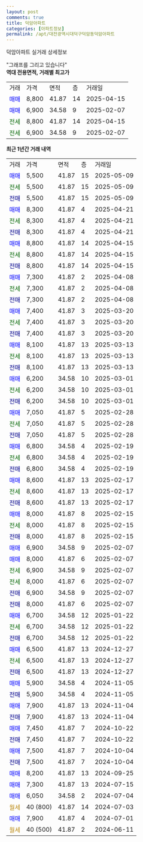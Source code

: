 ```yaml
---
layout: post
comments: true
title: 덕암아파트
categories: [아파트정보]
permalink: /apt/대전광역시대덕구덕암동덕암아파트
---
```


덕암아파트 실거래 상세정보

<script type="text/javascript">
  google.charts.load('current', {'packages':['line', 'corechart']});
  google.charts.setOnLoadCallback(drawChart);

  function drawChart() {
    var data = new google.visualization.DataTable();
    data.addColumn('date', '거래일');
    data.addColumn('number', "매매");
    data.addColumn('number', "전세");
    data.addColumn('number', "전매");

    data.addRows([[new Date(Date.parse("2025-05-09")), 5500, null, null], [new Date(Date.parse("2025-05-09")), null, 5500, null], [new Date(Date.parse("2025-05-09")), null, null, 5500], [new Date(Date.parse("2025-04-21")), 8300, null, null], [new Date(Date.parse("2025-04-21")), null, 8300, null], [new Date(Date.parse("2025-04-21")), null, null, 8300], [new Date(Date.parse("2025-04-15")), 8800, null, null], [new Date(Date.parse("2025-04-15")), null, 8800, null], [new Date(Date.parse("2025-04-15")), null, null, 8800], [new Date(Date.parse("2025-04-08")), 7300, null, null], [new Date(Date.parse("2025-04-08")), null, 7300, null], [new Date(Date.parse("2025-04-08")), null, null, 7300], [new Date(Date.parse("2025-03-20")), 7400, null, null], [new Date(Date.parse("2025-03-20")), null, 7400, null], [new Date(Date.parse("2025-03-20")), null, null, 7400], [new Date(Date.parse("2025-03-13")), 8100, null, null], [new Date(Date.parse("2025-03-13")), null, 8100, null], [new Date(Date.parse("2025-03-13")), null, null, 8100], [new Date(Date.parse("2025-03-01")), 6200, null, null], [new Date(Date.parse("2025-03-01")), null, 6200, null], [new Date(Date.parse("2025-03-01")), null, null, 6200], [new Date(Date.parse("2025-02-28")), 7050, null, null], [new Date(Date.parse("2025-02-28")), null, 7050, null], [new Date(Date.parse("2025-02-28")), null, null, 7050], [new Date(Date.parse("2025-02-19")), 6800, null, null], [new Date(Date.parse("2025-02-19")), null, 6800, null], [new Date(Date.parse("2025-02-19")), null, null, 6800], [new Date(Date.parse("2025-02-17")), 8600, null, null], [new Date(Date.parse("2025-02-17")), null, 8600, null], [new Date(Date.parse("2025-02-17")), null, null, 8600], [new Date(Date.parse("2025-02-15")), 8000, null, null], [new Date(Date.parse("2025-02-15")), null, 8000, null], [new Date(Date.parse("2025-02-15")), null, null, 8000], [new Date(Date.parse("2025-02-07")), 6900, null, null], [new Date(Date.parse("2025-02-07")), 8000, null, null], [new Date(Date.parse("2025-02-07")), null, 6900, null], [new Date(Date.parse("2025-02-07")), null, 8000, null], [new Date(Date.parse("2025-02-07")), null, null, 6900], [new Date(Date.parse("2025-02-07")), null, null, 8000], [new Date(Date.parse("2025-01-22")), 6700, null, null], [new Date(Date.parse("2025-01-22")), null, 6700, null], [new Date(Date.parse("2025-01-22")), null, null, 6700], [new Date(Date.parse("2024-12-27")), 6500, null, null], [new Date(Date.parse("2024-12-27")), null, 6500, null], [new Date(Date.parse("2024-12-27")), null, null, 6500], [new Date(Date.parse("2024-11-05")), 5900, null, null], [new Date(Date.parse("2024-11-05")), null, null, 5900], [new Date(Date.parse("2024-11-04")), 7900, null, null], [new Date(Date.parse("2024-11-04")), null, null, 7900], [new Date(Date.parse("2024-10-22")), 7450, null, null], [new Date(Date.parse("2024-10-22")), null, null, 7450], [new Date(Date.parse("2024-10-04")), 7500, null, null], [new Date(Date.parse("2024-10-04")), null, null, 7500], [new Date(Date.parse("2024-09-25")), 8200, null, null], [new Date(Date.parse("2024-07-15")), 7300, null, null], [new Date(Date.parse("2024-07-04")), 6050, null, null], [new Date(Date.parse("2024-07-03")), null, null, null], [new Date(Date.parse("2024-07-01")), 7900, null, null], [new Date(Date.parse("2024-06-11")), null, null, null]]);

    var options = {
      hAxis: {
        format: 'yyyy/MM/dd'
      },    
      lineWidth: 0,
      pointsVisible: true,    
      title: '최근 1년간 유형별 실거래가 분포',
      legend: { position: 'bottom' }
    };

    var formatter = new google.visualization.NumberFormat({pattern:'###,###'} );
    formatter.format(data, 1);
    formatter.format(data, 2);
    
    setTimeout(function() {
        var chart = new google.visualization.LineChart(document.getElementById('columnchart_material'));
        chart.draw(data, (options));
        document.getElementById('loading').style.display = 'none';
    }, 200);
  }
</script>


<div id="loading" style="z-index:20; display: block; margin-left: 0px">"그래프를 그리고 있습니다"</div>
<div id="columnchart_material" style="width: 95%; margin-left: 0px; display: block"></div>
<!-- contents start -->
<b>역대 전용면적, 거래별 최고가</b>
<table class="sortable">
    <tr>
      <td>거래</td>
      <td>가격</td>
      <td>면적</td>
      <td>층</td>
      <td>거래일</td>
    </tr>
        <tr>
          <td><a style="color: blue">매매</a></td>
          <td>8,800</td>
          <td>41.87</td>
          <td>14</td>
          <td>2025-04-15</td>
        </tr>            <tr>
          <td><a style="color: blue">매매</a></td>
          <td>6,900</td>
          <td>34.58</td>
          <td>9</td>
          <td>2025-02-07</td>
        </tr>        
        <tr>
              <td><a style="color: darkgreen">전세</a></td>
              <td>8,800</td>
              <td>41.87</td>
              <td>14</td>
              <td>2025-04-15</td>
            </tr>            <tr>
              <td><a style="color: darkgreen">전세</a></td>
              <td>6,900</td>
              <td>34.58</td>
              <td>9</td>
              <td>2025-02-07</td>
            </tr>        
    
</table>

<b>최근 1년간 거래 내역</b>

<table class="sortable">
    <tr>
      <td>거래</td>
      <td>가격</td>
      <td>면적</td>
      <td>층</td>
      <td>거래일</td>
    </tr>
    <tr>
      <td><a style="color: blue">매매</a></td>
      <td>5,500</td>
      <td>41.87</td>
      <td>15</td>
      <td>2025-05-09</td>
    </tr>          <tr>
      <td><a style="color: darkgreen">전세</a></td>
      <td>5,500</td>
      <td>41.87</td>
      <td>15</td>
      <td>2025-05-09</td>
    </tr>          <tr>
      <td><a style="color: darkblue">전매</a></td>
      <td>5,500</td>
      <td>41.87</td>
      <td>15</td>
      <td>2025-05-09</td>
    </tr>          <tr>
      <td><a style="color: blue">매매</a></td>
      <td>8,300</td>
      <td>41.87</td>
      <td>4</td>
      <td>2025-04-21</td>
    </tr>          <tr>
      <td><a style="color: darkgreen">전세</a></td>
      <td>8,300</td>
      <td>41.87</td>
      <td>4</td>
      <td>2025-04-21</td>
    </tr>          <tr>
      <td><a style="color: darkblue">전매</a></td>
      <td>8,300</td>
      <td>41.87</td>
      <td>4</td>
      <td>2025-04-21</td>
    </tr>          <tr>
      <td><a style="color: blue">매매</a></td>
      <td>8,800</td>
      <td>41.87</td>
      <td>14</td>
      <td>2025-04-15</td>
    </tr>          <tr>
      <td><a style="color: darkgreen">전세</a></td>
      <td>8,800</td>
      <td>41.87</td>
      <td>14</td>
      <td>2025-04-15</td>
    </tr>          <tr>
      <td><a style="color: darkblue">전매</a></td>
      <td>8,800</td>
      <td>41.87</td>
      <td>14</td>
      <td>2025-04-15</td>
    </tr>          <tr>
      <td><a style="color: blue">매매</a></td>
      <td>7,300</td>
      <td>41.87</td>
      <td>2</td>
      <td>2025-04-08</td>
    </tr>          <tr>
      <td><a style="color: darkgreen">전세</a></td>
      <td>7,300</td>
      <td>41.87</td>
      <td>2</td>
      <td>2025-04-08</td>
    </tr>          <tr>
      <td><a style="color: darkblue">전매</a></td>
      <td>7,300</td>
      <td>41.87</td>
      <td>2</td>
      <td>2025-04-08</td>
    </tr>          <tr>
      <td><a style="color: blue">매매</a></td>
      <td>7,400</td>
      <td>41.87</td>
      <td>3</td>
      <td>2025-03-20</td>
    </tr>          <tr>
      <td><a style="color: darkgreen">전세</a></td>
      <td>7,400</td>
      <td>41.87</td>
      <td>3</td>
      <td>2025-03-20</td>
    </tr>          <tr>
      <td><a style="color: darkblue">전매</a></td>
      <td>7,400</td>
      <td>41.87</td>
      <td>3</td>
      <td>2025-03-20</td>
    </tr>          <tr>
      <td><a style="color: blue">매매</a></td>
      <td>8,100</td>
      <td>41.87</td>
      <td>13</td>
      <td>2025-03-13</td>
    </tr>          <tr>
      <td><a style="color: darkgreen">전세</a></td>
      <td>8,100</td>
      <td>41.87</td>
      <td>13</td>
      <td>2025-03-13</td>
    </tr>          <tr>
      <td><a style="color: darkblue">전매</a></td>
      <td>8,100</td>
      <td>41.87</td>
      <td>13</td>
      <td>2025-03-13</td>
    </tr>          <tr>
      <td><a style="color: blue">매매</a></td>
      <td>6,200</td>
      <td>34.58</td>
      <td>10</td>
      <td>2025-03-01</td>
    </tr>          <tr>
      <td><a style="color: darkgreen">전세</a></td>
      <td>6,200</td>
      <td>34.58</td>
      <td>10</td>
      <td>2025-03-01</td>
    </tr>          <tr>
      <td><a style="color: darkblue">전매</a></td>
      <td>6,200</td>
      <td>34.58</td>
      <td>10</td>
      <td>2025-03-01</td>
    </tr>          <tr>
      <td><a style="color: blue">매매</a></td>
      <td>7,050</td>
      <td>41.87</td>
      <td>5</td>
      <td>2025-02-28</td>
    </tr>          <tr>
      <td><a style="color: darkgreen">전세</a></td>
      <td>7,050</td>
      <td>41.87</td>
      <td>5</td>
      <td>2025-02-28</td>
    </tr>          <tr>
      <td><a style="color: darkblue">전매</a></td>
      <td>7,050</td>
      <td>41.87</td>
      <td>5</td>
      <td>2025-02-28</td>
    </tr>          <tr>
      <td><a style="color: blue">매매</a></td>
      <td>6,800</td>
      <td>34.58</td>
      <td>4</td>
      <td>2025-02-19</td>
    </tr>          <tr>
      <td><a style="color: darkgreen">전세</a></td>
      <td>6,800</td>
      <td>34.58</td>
      <td>4</td>
      <td>2025-02-19</td>
    </tr>          <tr>
      <td><a style="color: darkblue">전매</a></td>
      <td>6,800</td>
      <td>34.58</td>
      <td>4</td>
      <td>2025-02-19</td>
    </tr>          <tr>
      <td><a style="color: blue">매매</a></td>
      <td>8,600</td>
      <td>41.87</td>
      <td>13</td>
      <td>2025-02-17</td>
    </tr>          <tr>
      <td><a style="color: darkgreen">전세</a></td>
      <td>8,600</td>
      <td>41.87</td>
      <td>13</td>
      <td>2025-02-17</td>
    </tr>          <tr>
      <td><a style="color: darkblue">전매</a></td>
      <td>8,600</td>
      <td>41.87</td>
      <td>13</td>
      <td>2025-02-17</td>
    </tr>          <tr>
      <td><a style="color: blue">매매</a></td>
      <td>8,000</td>
      <td>41.87</td>
      <td>8</td>
      <td>2025-02-15</td>
    </tr>          <tr>
      <td><a style="color: darkgreen">전세</a></td>
      <td>8,000</td>
      <td>41.87</td>
      <td>8</td>
      <td>2025-02-15</td>
    </tr>          <tr>
      <td><a style="color: darkblue">전매</a></td>
      <td>8,000</td>
      <td>41.87</td>
      <td>8</td>
      <td>2025-02-15</td>
    </tr>          <tr>
      <td><a style="color: blue">매매</a></td>
      <td>6,900</td>
      <td>34.58</td>
      <td>9</td>
      <td>2025-02-07</td>
    </tr>          <tr>
      <td><a style="color: blue">매매</a></td>
      <td>8,000</td>
      <td>41.87</td>
      <td>6</td>
      <td>2025-02-07</td>
    </tr>          <tr>
      <td><a style="color: darkgreen">전세</a></td>
      <td>6,900</td>
      <td>34.58</td>
      <td>9</td>
      <td>2025-02-07</td>
    </tr>          <tr>
      <td><a style="color: darkgreen">전세</a></td>
      <td>8,000</td>
      <td>41.87</td>
      <td>6</td>
      <td>2025-02-07</td>
    </tr>          <tr>
      <td><a style="color: darkblue">전매</a></td>
      <td>6,900</td>
      <td>34.58</td>
      <td>9</td>
      <td>2025-02-07</td>
    </tr>          <tr>
      <td><a style="color: darkblue">전매</a></td>
      <td>8,000</td>
      <td>41.87</td>
      <td>6</td>
      <td>2025-02-07</td>
    </tr>          <tr>
      <td><a style="color: blue">매매</a></td>
      <td>6,700</td>
      <td>34.58</td>
      <td>12</td>
      <td>2025-01-22</td>
    </tr>          <tr>
      <td><a style="color: darkgreen">전세</a></td>
      <td>6,700</td>
      <td>34.58</td>
      <td>12</td>
      <td>2025-01-22</td>
    </tr>          <tr>
      <td><a style="color: darkblue">전매</a></td>
      <td>6,700</td>
      <td>34.58</td>
      <td>12</td>
      <td>2025-01-22</td>
    </tr>          <tr>
      <td><a style="color: blue">매매</a></td>
      <td>6,500</td>
      <td>41.87</td>
      <td>13</td>
      <td>2024-12-27</td>
    </tr>          <tr>
      <td><a style="color: darkgreen">전세</a></td>
      <td>6,500</td>
      <td>41.87</td>
      <td>13</td>
      <td>2024-12-27</td>
    </tr>          <tr>
      <td><a style="color: darkblue">전매</a></td>
      <td>6,500</td>
      <td>41.87</td>
      <td>13</td>
      <td>2024-12-27</td>
    </tr>          <tr>
      <td><a style="color: blue">매매</a></td>
      <td>5,900</td>
      <td>34.58</td>
      <td>4</td>
      <td>2024-11-05</td>
    </tr>          <tr>
      <td><a style="color: darkblue">전매</a></td>
      <td>5,900</td>
      <td>34.58</td>
      <td>4</td>
      <td>2024-11-05</td>
    </tr>          <tr>
      <td><a style="color: blue">매매</a></td>
      <td>7,900</td>
      <td>41.87</td>
      <td>13</td>
      <td>2024-11-04</td>
    </tr>          <tr>
      <td><a style="color: darkblue">전매</a></td>
      <td>7,900</td>
      <td>41.87</td>
      <td>13</td>
      <td>2024-11-04</td>
    </tr>          <tr>
      <td><a style="color: blue">매매</a></td>
      <td>7,450</td>
      <td>41.87</td>
      <td>7</td>
      <td>2024-10-22</td>
    </tr>          <tr>
      <td><a style="color: darkblue">전매</a></td>
      <td>7,450</td>
      <td>41.87</td>
      <td>7</td>
      <td>2024-10-22</td>
    </tr>          <tr>
      <td><a style="color: blue">매매</a></td>
      <td>7,500</td>
      <td>41.87</td>
      <td>7</td>
      <td>2024-10-04</td>
    </tr>          <tr>
      <td><a style="color: darkblue">전매</a></td>
      <td>7,500</td>
      <td>41.87</td>
      <td>7</td>
      <td>2024-10-04</td>
    </tr>          <tr>
      <td><a style="color: blue">매매</a></td>
      <td>8,200</td>
      <td>41.87</td>
      <td>13</td>
      <td>2024-09-25</td>
    </tr>          <tr>
      <td><a style="color: blue">매매</a></td>
      <td>7,300</td>
      <td>41.87</td>
      <td>13</td>
      <td>2024-07-15</td>
    </tr>          <tr>
      <td><a style="color: blue">매매</a></td>
      <td>6,050</td>
      <td>34.58</td>
      <td>2</td>
      <td>2024-07-04</td>
    </tr>          <tr>
      <td><a style="color: darkgoldenrod">월세</a></td>
      <td>40 (800)</td>
      <td>41.87</td>
      <td>14</td>
      <td>2024-07-03</td>
    </tr>          <tr>
      <td><a style="color: blue">매매</a></td>
      <td>7,900</td>
      <td>41.87</td>
      <td>4</td>
      <td>2024-07-01</td>
    </tr>          <tr>
      <td><a style="color: darkgoldenrod">월세</a></td>
      <td>40 (500)</td>
      <td>41.87</td>
      <td>2</td>
      <td>2024-06-11</td>
    </tr>      </table>
<!-- contents end -->    

